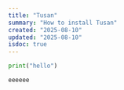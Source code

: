```yaml
---
title: "Tusan"
summary: "How to install Tusan"
created: "2025-08-10"
updated: "2025-08-10"
isdoc: true
---
```


```python
print("hello")
```
```js
eeeeee
```